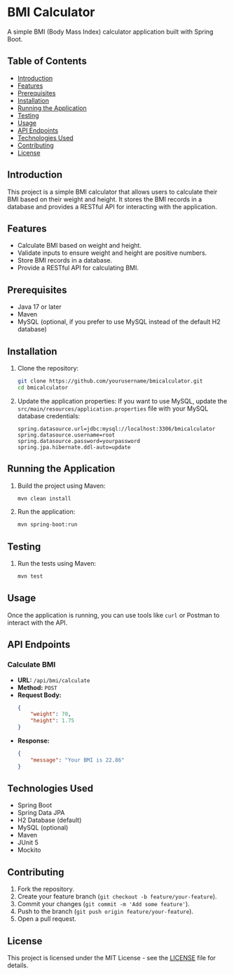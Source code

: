 # BMI Calculator

A simple BMI (Body Mass Index) calculator application built with Spring Boot.

## Table of Contents

- [Introduction](#introduction)
- [Features](#features)
- [Prerequisites](#prerequisites)
- [Installation](#installation)
- [Running the Application](#running-the-application)
- [Testing](#testing)
- [Usage](#usage)
- [API Endpoints](#api-endpoints)
- [Technologies Used](#technologies-used)
- [Contributing](#contributing)
- [License](#license)

## Introduction

This project is a simple BMI calculator that allows users to calculate their BMI based on their weight and height. It stores the BMI records in a database and provides a RESTful API for interacting with the application.

## Features

- Calculate BMI based on weight and height.
- Validate inputs to ensure weight and height are positive numbers.
- Store BMI records in a database.
- Provide a RESTful API for calculating BMI.

## Prerequisites

- Java 17 or later
- Maven
- MySQL (optional, if you prefer to use MySQL instead of the default H2 database)

## Installation

1. Clone the repository:
    ```sh
    git clone https://github.com/yourusername/bmicalculator.git
    cd bmicalculator
    ```

2. Update the application properties:
    If you want to use MySQL, update the `src/main/resources/application.properties` file with your MySQL database credentials:
    ```properties
    spring.datasource.url=jdbc:mysql://localhost:3306/bmicalculator
    spring.datasource.username=root
    spring.datasource.password=yourpassword
    spring.jpa.hibernate.ddl-auto=update
    ```

## Running the Application

1. Build the project using Maven:
    ```sh
    mvn clean install
    ```

2. Run the application:
    ```sh
    mvn spring-boot:run
    ```

## Testing

1. Run the tests using Maven:
    ```sh
    mvn test
    ```

## Usage

Once the application is running, you can use tools like `curl` or Postman to interact with the API.

## API Endpoints

### Calculate BMI

- **URL:** `/api/bmi/calculate`
- **Method:** `POST`
- **Request Body:**
    ```json
    {
        "weight": 70,
        "height": 1.75
    }
    ```
- **Response:**
    ```json
    {
        "message": "Your BMI is 22.86"
    }
    ```

## Technologies Used

- Spring Boot
- Spring Data JPA
- H2 Database (default)
- MySQL (optional)
- Maven
- JUnit 5
- Mockito

## Contributing

1. Fork the repository.
2. Create your feature branch (`git checkout -b feature/your-feature`).
3. Commit your changes (`git commit -m 'Add some feature'`).
4. Push to the branch (`git push origin feature/your-feature`).
5. Open a pull request.

## License

This project is licensed under the MIT License - see the [LICENSE](LICENSE) file for details.
